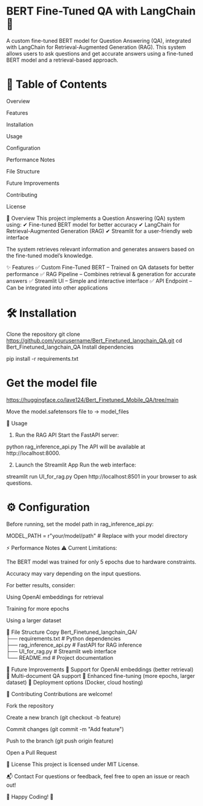 # BERT Fine-Tuned QA with LangChain 🚀
A custom fine-tuned BERT model for Question Answering (QA), integrated with LangChain for Retrieval-Augmented Generation (RAG). This system allows users to ask questions and get accurate answers using a fine-tuned BERT model and a retrieval-based approach.

# 📌 Table of Contents
Overview

Features

Installation

Usage

Configuration

Performance Notes

File Structure

Future Improvements

Contributing

License

🌟 Overview
This project implements a Question Answering (QA) system using:
✔ Fine-tuned BERT model for better accuracy
✔ LangChain for Retrieval-Augmented Generation (RAG)
✔ Streamlit for a user-friendly web interface

The system retrieves relevant information and generates answers based on the fine-tuned model’s knowledge.

✨ Features
✅ Custom Fine-Tuned BERT – Trained on QA datasets for better performance
✅ RAG Pipeline – Combines retrieval & generation for accurate answers
✅ Streamlit UI – Simple and interactive interface
✅ API Endpoint – Can be integrated into other applications

# 🛠 Installation
Clone the repository
git clone https://github.com/yourusername/Bert_Finetuned_langchain_QA.git
cd Bert_Finetuned_langchain_QA
Install dependencies


pip install -r requirements.txt

# Get the model file
https://huggingface.co/lave124/Bert_Finetuned_Mobile_QA/tree/main

Move the model.safetensors file to -> model_files

🚀 Usage
1. Run the RAG API
Start the FastAPI server:

python rag_inference_api.py
The API will be available at http://localhost:8000.

2. Launch the Streamlit App
Run the web interface:


streamlit run UI_for_rag.py
Open http://localhost:8501 in your browser to ask questions.

# ⚙ Configuration
Before running, set the model path in rag_inference_api.py:

MODEL_PATH = r"your/model/path"  # Replace with your model directory

⚡ Performance Notes
⚠ Current Limitations:

The BERT model was trained for only 5 epochs due to hardware constraints.

Accuracy may vary depending on the input questions.

For better results, consider:

Using OpenAI embeddings for retrieval

Training for more epochs

Using a larger dataset

📂 File Structure
Copy
Bert_Finetuned_langchain_QA/  
├── requirements.txt         # Python dependencies  
├── rag_inference_api.py    # FastAPI for RAG inference  
├── UI_for_rag.py          # Streamlit web interface  
└── README.md              # Project documentation  

🔮 Future Improvements
🔹 Support for OpenAI embeddings (better retrieval)
🔹 Multi-document QA support
🔹 Enhanced fine-tuning (more epochs, larger dataset)
🔹 Deployment options (Docker, cloud hosting)

🤝 Contributing
Contributions are welcome!

Fork the repository

Create a new branch (git checkout -b feature)

Commit changes (git commit -m "Add feature")

Push to the branch (git push origin feature)

Open a Pull Request

📜 License
This project is licensed under MIT License.

📬 Contact
For questions or feedback, feel free to open an issue or reach out!

🚀 Happy Coding! 🚀
